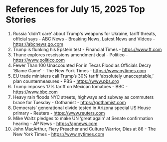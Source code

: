 # References for July 15, 2025 Top Stories

1. Russia 'didn’t care' about Trump's weapons for Ukraine, tariff threats, official says - ABC News - Breaking News, Latest News and Videos - https://abcnews.go.com
2. Trump is flunking his Epstein test - Financial Times - https://www.ft.com
3. Thune explores rescissions amendment deal - Politico - https://www.politico.com
4. Fewer Than 100 Unaccounted For in Texas Flood as Officials Decry ‘Blame Game’ - The New York Times - https://www.nytimes.com
5. EU trade ministers call Trump’s 30% tariff ‘absolutely unacceptable,’ plan countermeasures - PBS - https://www.pbs.org
6. Trump imposes 17% tariff on Mexican tomatoes - BBC - https://www.bbc.com
7. Heavy rain floods NYC streets, highways and subway as commuters brace for Tuesday - Gothamist - https://gothamist.com
8. Democrats' generational divide tested in Arizona special US House primary - Reuters - https://www.reuters.com
9. Mike Waltz pledges to make UN ‘great again’ at Senate confirmation hearing - AP News - https://apnews.com
10. John MacArthur, Fiery Preacher and Culture Warrior, Dies at 86 - The New York Times - https://www.nytimes.com
